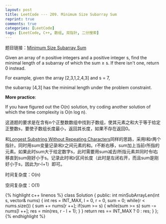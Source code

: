 ```yaml
---
layout: post
title: LeetCode --- 209. Minimum Size Subarray Sum
reprint: true
comments: true
categories: [LeetCode]
tags: [LeetCode, C++, 数组, 双指针, 二分搜索]
---
```



题目链接：[Minimum Size Subarray Sum](https://leetcode.com/problems/minimum-size-subarray-sum/ ) 

Given an array of n positive integers and a positive integer s, find the minimal length of a subarray of which the sum ≥ s. If there isn't one, return 0 instead. 

For example, given the array [2,3,1,2,4,3] and s = 7, 

the subarray [4,3] has the minimal length under the problem constraint. 

**More practice**: 

If you have figured out the O(n) solution, try coding another solution of which the time complexity is O(n log n). 

这道题的要求是在含有n个正整数数组中找到子数组，使其元素之和大于等于给定正整数s，要使子数组长度最小，返回其长度，如果不存在返回0。

和[Longest Substring Without Repeating Characters](http://www.makuiyu.cn/2015/01/LeetCode_3.%20Longest%20Substring%20Without%20Repeating%20Characters/ )同样的思路，采用l和r两个指针。同时用sum变量记录l和r之间元素的和。r不断右移，sum加上当前r所指的元素。如果此时sum大于给定数字s，此时需要用sum减去l所指元素并同时令l右移直到sum刚好小于s。记录此时l和r区间长度（此时是左闭右开，而且sum是刚好小于s，因此为r-l+1）即可。

时间复杂度：O(n)

空间复杂度：O(1)

{% highlight c++ linenos %}
class Solution
{
public:
    int minSubArrayLen(int s, vector<int>& nums)
    {
        int res = INT_MAX, l = 0, r = 0, sum = 0;
        while(r < nums.size())
        {
            sum += nums[r ++];
            if(sum >= s)
            {
                while(sum >= s)
                    sum -= nums[l ++];
                res = min(res, r - l + 1);
            }
        }
        return res == INT_MAX ? 0 : res;
    }
};
{% endhighlight %}
